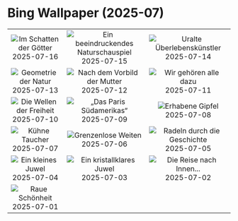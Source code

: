 # Bing Wallpaper (2025-07)

|  |  |  |
|:---:|:---:|:---:|
| ![](https://www.bing.com/th?id=OHR.TemplePhilae_DE-DE7883088350_400x240.jpg "Im Schatten der Götter") 2025-07-16 | ![](https://www.bing.com/th?id=OHR.PerseidsPine_DE-DE7245690852_400x240.jpg "Ein beeindruckendes Naturschauspiel") 2025-07-15 | ![](https://www.bing.com/th?id=OHR.YoungShark_DE-DE7165248670_400x240.jpg "Uralte Überlebenskünstler") 2025-07-14 |
| ![](https://www.bing.com/th?id=OHR.BasaltColumns_DE-DE6897663571_400x240.jpg "Geometrie der Natur") 2025-07-13 | ![](https://www.bing.com/th?id=OHR.ThomsonGazelle_DE-DE6657498392_400x240.jpg "Nach dem Vorbild der Mutter") 2025-07-12 | ![](https://www.bing.com/th?id=OHR.TokyoSunrise_DE-DE6224327686_400x240.jpg "Wir gehören alle dazu") 2025-07-11 |
| ![](https://www.bing.com/th?id=OHR.BahamaBlues_DE-DE5750119392_400x240.jpg "Die Wellen der Freiheit") 2025-07-10 | ![](https://www.bing.com/th?id=OHR.ConstitucionStation_DE-DE6862611016_400x240.jpg "„Das Paris Südamerikas“") 2025-07-09 | ![](https://www.bing.com/th?id=OHR.SecedaPeak_DE-DE7304303596_400x240.jpg "Erhabene Gipfel") 2025-07-08 |
| ![](https://www.bing.com/th?id=OHR.ShetlandGannets_DE-DE8492203831_400x240.jpg "Kühne Taucher") 2025-07-07 | ![](https://www.bing.com/th?id=OHR.MesquiteFlats_DE-DE8559445673_400x240.jpg "Grenzenlose Weiten") 2025-07-06 | ![](https://www.bing.com/th?id=OHR.TourCyclists_DE-DE8646205107_400x240.jpg "Radeln durch die Geschichte") 2025-07-05 |
| ![](https://www.bing.com/th?id=OHR.OroseiSardegna_DE-DE8440593584_400x240.jpg "Ein kleines Juwel") 2025-07-04 | ![](https://www.bing.com/th?id=OHR.RainbowRiver_DE-DE1687862683_400x240.jpg "Ein kristallklares Juwel") 2025-07-03 | ![](https://www.bing.com/th?id=OHR.CalwMarketsquare_DE-DE9027821635_400x240.jpg "Die Reise nach Innen...") 2025-07-02 |
| ![](https://www.bing.com/th?id=OHR.CanadaDayFogo_DE-DE8180601933_400x240.jpg "Raue Schönheit") 2025-07-01 |  |  |
